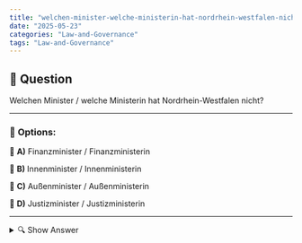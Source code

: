 ```yaml
---
title: "welchen-minister-welche-ministerin-hat-nordrhein-westfalen-nicht"
date: "2025-05-23"
categories: "Law-and-Governance"
tags: "Law-and-Governance"
---
```


## 📌 **Question**

Welchen Minister / welche Ministerin hat Nordrhein-Westfalen nicht?



---

### 📝 **Options:**

🔘 **A)** Finanzminister / Finanzministerin

🔘 **B)** Innenminister / Innenministerin

🔘 **C)** Außenminister / Außenministerin

🔘 **D)** Justizminister / Justizministerin

---

<details>
  <summary>🔍 Show Answer</summary>

  <p>
💡  <b>Correct Answer:</b>  c
  </p>
  <p>
    📖<b>Explanation:</b>
    Nordrhein-Westfalen ist ein Bundesland in Deutschland, das eine eigene Landesregierung mit verschiedenen Ministerien hat. Diese Ministerien decken spezifische Aufgabenbereiche ab, die für die Verwaltung und das Funktionieren des Landes wichtig sind. Normalerweise gibt es Ministerien wie das Finanzministerium, das Innenministerium und das Justizministerium. Es ist jedoch zu beachten, dass das Amt des Außenministers oder der Außenministerin normalerweise auf Bundesebene gehandhabt wird und nicht in der Landesregierung eines Bundeslandes wie Nordrhein-Westfalen vertreten ist. Daher ist die richtige Antwort c: Außenminister / Außenministerin.
  </p>
</details>
